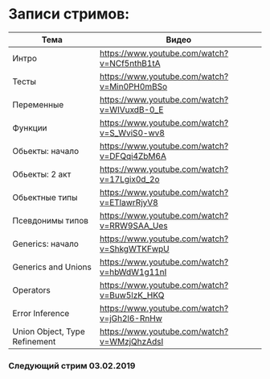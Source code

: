 # Записи стримов:

| Тема                          | Видео                                       |
| ----------------------------- | ------------------------------------------- |
| Интро                         | https://www.youtube.com/watch?v=NCf5nthB1tA |
| Тесты                         | https://www.youtube.com/watch?v=Min0PH0mBSo |
| Переменные                    | https://www.youtube.com/watch?v=WIVuxdB-0_E |
| Функции                       | https://www.youtube.com/watch?v=S_WviS0-wv8 |
| Обьекты: начало               | https://www.youtube.com/watch?v=DFQqi4ZbM6A |
| Обьекты: 2 акт                | https://www.youtube.com/watch?v=17Lgix0d_2o |
| Обьектные типы                | https://www.youtube.com/watch?v=ETlawrRjyV8 |
| Псевдонимы типов              | https://www.youtube.com/watch?v=RRW9SAA_Ues |
| Generics: начало              | https://www.youtube.com/watch?v=ShkgWTKFwpU |
| Generics and Unions           | https://www.youtube.com/watch?v=hbWdW1g11nI |
| Operators                     | https://www.youtube.com/watch?v=Buw5lzK_HKQ |
| Error Inference               | https://www.youtube.com/watch?v=jGh2l6-RnHw |
| Union Object, Type Refinement | https://www.youtube.com/watch?v=WMzjQhzAdsI |

### Следующий стрим 03.02.2019
